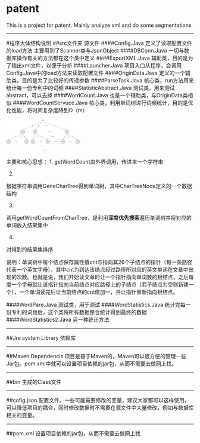 # patent
This is a project for patent.
Mainly analyze xml and do some segmentations

---
#程序大体结构说明
##src文件夹
  源文件
####Config.Java
  定义了读取配置文件的load方法
  主要用到了Scanner类与JsonObject
####DBConn.Java
  一切与数据库操作有关的方法都在这个类中定义
####ExportXML.Java
  辅助类，目的是为了输出xml文件，以便于分析
####Launcher.Java
  项目入口从程序，会调用Config.Java中的load方法来读取配置文件
####OriginData.Java
  定义的一个辅助类，目的是为了比较好的传递参数
####ParseTask.Java
  核心类，run方法用来统计每一份专利中的词频
####StatisticAbstract.Java
  测试类，用来测试abstract，可以去掉
####WordCount.Java
  也是一个辅助类，与OriginData类相似
####WordCountServuce.Java
  核心类，利用单词树进行词频统计，目的是优化性能，将时间复杂度降到O（m）
  
  <img
  src="https://github.com/lihang1870719/patent/blob/master/charTree.jpg" alt="charTree.jpg" title="charTree" width="200"/>

  主要和核心思想：
1.
getWordCount由外界调用，传进来一个字符串 

2.
根据字符串调用GeneCharTree得到单词树，其中CharTreeNode定义的一个数据结构

3.
调用getWordCountFromCharTree，是利用**深度优先搜索**遍历单词树并将对应的单词放入结果集中

4.
对得到的结果集排序

说明：单词树中每个结点保存属性值cnt与指向其26个子结点的指针（每一条路径代表一个英文字母），其中cnt为到达该结点经过路径所对应的英文单词在文章中出现的次数。也就是说，我们开始读文章时让一个指针指向单词数的根结点，之后每度一个字母就让该指针指向当前结点对应路径上的子结点（若子结点为空则新建一个），一个单词读完后让当前结点的cnt值加一，并让指针重新指向根结点。

####WordPare.Java
  测试类，用于测试
####WordStatistics.Java
  统计完每一份专利的词频后，这个类将所有数据整合统计得到最终的数据
####WordStatistics2.Java
  另一种统计方法

---
##Jre system Library
  依赖库

----
##Maven Dependencis
  项目是基于Maven的，Maven可以很方便的管理一些Jar包。pom.xml中就可以设置项目依赖的jar包，从而不需要去做网上找。

----
##bin
  生成的Class文件

----
##cofig.json
  配置文件。一些可能需要修改的变量，建议大家都可以这样使用，可以降低项目的耦合，同时修改数据时不需要在源文件中大量修改，例如与数据库相关的变量。

----
##pom.xml
  设置项目依赖的jar包，从而不需要去做网上找